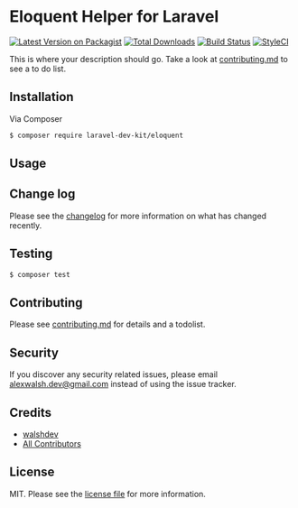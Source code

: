 # Eloquent Helper for Laravel

[![Latest Version on Packagist][ico-version]][link-packagist]
[![Total Downloads][ico-downloads]][link-downloads]
[![Build Status][ico-travis]][link-travis]
[![StyleCI][ico-styleci]][link-styleci]

This is where your description should go. Take a look at [contributing.md](contributing.md) to see a to do list.

## Installation

Via Composer

``` bash
$ composer require laravel-dev-kit/eloquent
```

## Usage

## Change log

Please see the [changelog](changelog.md) for more information on what has changed recently.

## Testing

``` bash
$ composer test
```

## Contributing

Please see [contributing.md](contributing.md) for details and a todolist.

## Security

If you discover any security related issues, please email alexwalsh.dev@gmail.com instead of using the issue tracker.

## Credits

- [walshdev][link-author]
- [All Contributors][link-contributors]

## License

MIT. Please see the [license file](license.md) for more information.

[ico-version]: https://img.shields.io/packagist/v/laravel-dev-kit/eloquent.svg?style=flat-square
[ico-downloads]: https://img.shields.io/packagist/dt/laravel-dev-kit/eloquent.svg?style=flat-square
[ico-travis]: https://img.shields.io/travis/laravel-dev-kit/eloquent/master.svg?style=flat-square
[ico-styleci]: https://styleci.io/repos/12345678/shield

[link-packagist]: https://packagist.org/packages/laravel-dev-kit/eloquent
[link-downloads]: https://packagist.org/packages/laravel-dev-kit/eloquent
[link-travis]: https://travis-ci.org/laravel-dev-kit/eloquent
[link-styleci]: https://styleci.io/repos/12345678
[link-author]: https://github.com/laravel-dev-kit
[link-contributors]: ../../contributors
